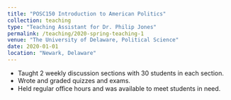 ```yaml
---
title: "POSC150 Introduction to American Politics"
collection: teaching
type: "Teaching Assistant for Dr. Philip Jones"
permalink: /teaching/2020-spring-teaching-1
venue: "The University of Delaware, Political Science"
date: 2020-01-01
location: "Newark, Delaware"
---
```


- Taught 2 weekly discussion sections with 30 students in each section.
- Wrote and graded quizzes and exams.
- Held regular oﬃce hours and was available to meet students in need.


